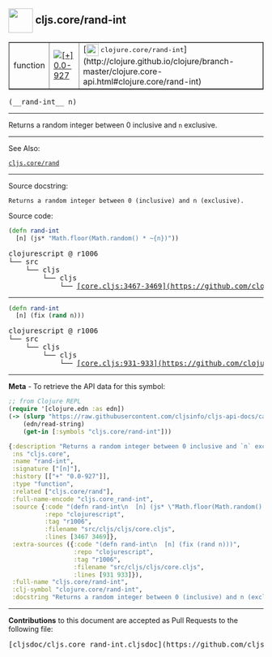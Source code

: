 ## <img width="48px" valign="middle" src="http://i.imgur.com/Hi20huC.png"> cljs.core/rand-int

 <table border="1">
<tr>

<td>function</td>
<td><a href="https://github.com/cljsinfo/cljs-api-docs/tree/0.0-927"><img valign="middle" alt="[+] 0.0-927" src="https://img.shields.io/badge/+-0.0--927-lightgrey.svg"></a> </td>
<td>
[<img height="24px" valign="middle" src="http://i.imgur.com/1GjPKvB.png"> <samp>clojure.core/rand-int</samp>](http://clojure.github.io/clojure/branch-master/clojure.core-api.html#clojure.core/rand-int)
</td>
</tr>
</table>

 <samp>
(__rand-int__ n)<br>
</samp>

---

Returns a random integer between 0 inclusive and `n` exclusive.

---


See Also:

[`cljs.core/rand`](cljs.core_rand.md)<br>

---

Source docstring:

```
Returns a random integer between 0 (inclusive) and n (exclusive).
```

Source code:

```clj
(defn rand-int
  [n] (js* "Math.floor(Math.random() * ~{n})"))
```

 <pre>
clojurescript @ r1006
└── src
    └── cljs
        └── cljs
            └── <ins>[core.cljs:3467-3469](https://github.com/clojure/clojurescript/blob/r1006/src/cljs/cljs/core.cljs#L3467-L3469)</ins>
</pre>


---

```clj
(defn rand-int
  [n] (fix (rand n)))
```

 <pre>
clojurescript @ r1006
└── src
    └── cljs
        └── cljs
            └── <ins>[core.cljs:931-933](https://github.com/clojure/clojurescript/blob/r1006/src/cljs/cljs/core.cljs#L931-L933)</ins>
</pre>

---

__Meta__ - To retrieve the API data for this symbol:

```clj
;; from Clojure REPL
(require '[clojure.edn :as edn])
(-> (slurp "https://raw.githubusercontent.com/cljsinfo/cljs-api-docs/catalog/cljs-api.edn")
    (edn/read-string)
    (get-in [:symbols "cljs.core/rand-int"]))
```

```clj
{:description "Returns a random integer between 0 inclusive and `n` exclusive.",
 :ns "cljs.core",
 :name "rand-int",
 :signature ["[n]"],
 :history [["+" "0.0-927"]],
 :type "function",
 :related ["cljs.core/rand"],
 :full-name-encode "cljs.core_rand-int",
 :source {:code "(defn rand-int\n  [n] (js* \"Math.floor(Math.random() * ~{n})\"))",
          :repo "clojurescript",
          :tag "r1006",
          :filename "src/cljs/cljs/core.cljs",
          :lines [3467 3469]},
 :extra-sources ({:code "(defn rand-int\n  [n] (fix (rand n)))",
                  :repo "clojurescript",
                  :tag "r1006",
                  :filename "src/cljs/cljs/core.cljs",
                  :lines [931 933]}),
 :full-name "cljs.core/rand-int",
 :clj-symbol "clojure.core/rand-int",
 :docstring "Returns a random integer between 0 (inclusive) and n (exclusive)."}

```

---

__Contributions__ to this document are accepted as Pull Requests to the following file:

 <pre>
[cljsdoc/cljs.core_rand-int.cljsdoc](https://github.com/cljsinfo/cljs-api-docs/blob/master/cljsdoc/cljs.core_rand-int.cljsdoc)
</pre>

